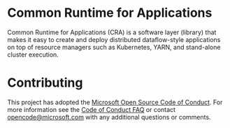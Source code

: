 # Common Runtime for Applications

Common Runtime for Applications (CRA) is a software layer (library) that makes it easy to create and deploy distributed dataflow-style applications on top of resource managers such as Kubernetes, YARN, and stand-alone cluster execution. 

# Contributing

This project has adopted the [Microsoft Open Source Code of Conduct](https://opensource.microsoft.com/codeofconduct/). For more information see the [Code of Conduct FAQ](https://opensource.microsoft.com/codeofconduct/faq/) or contact [opencode@microsoft.com](mailto:opencode@microsoft.com) with any additional questions or comments.
